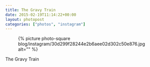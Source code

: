 ```yaml
---
title: The Gravy Train
date: 2015-02-19T11:14:22+00:00
layout: photopost
categories: ["photos", "instagram"]
---
```


<figure class="photo photo--square">
  {% picture photo-square blog/instagram/30d299f28244e2b6aee02d302c50e876.jpg alt="" %}
</figure>

The Gravy Train
